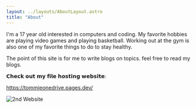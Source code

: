 ```yaml
---
layout: ../layouts/AboutLayout.astro
title: "About"
---
```

I'm a 17 year old interested in computers and coding. My favorite hobbies are playing video games and playing basketball. Working out at the gym is also one of my favorite things to do to stay healthy.

The point of this site is for me to write blogs on topics. feel free to read my blogs.

𝗖𝗵𝗲𝗰𝗸 𝗼𝘂𝘁 𝗺𝘆 𝗳𝗶𝗹𝗲 𝗵𝗼𝘀𝘁𝗶𝗻𝗴 𝘄𝗲𝗯𝘀𝗶𝘁𝗲:

https://tommieonedrive.pages.dev/

![2nd Website](@assets/images/2ndwebsite.PNG)

